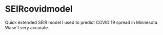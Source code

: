 # SEIRcovidmodel
Quick extended SEIR model I used to predict COVID 19 spread in Minnesota. Wasn't very accurate.
